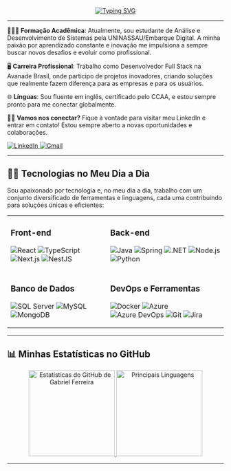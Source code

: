 <div align="center">
  <a href="https://git.io/typing-svg"><img src="https://readme-typing-svg.herokuapp.com?font=Roboto+Slab&size=26&duration=1000&pause=1000&color=1877F2&background=00CFFF00&multiline=true&width=435&height=100&lines=%F0%9F%95%B5%F0%9F%8F%BB+Ol%C3%A1%2C+Mundo!;Eu+sou+Gabriel+Ferreira!;Desenvolvedor+Full+Stack+%F0%9F%95%B5%F0%9F%8F%BB" alt="Typing SVG" /></a>
</div>

---

👨🏻‍🎓 **Formação Acadêmica**: Atualmente, sou estudante de Análise e Desenvolvimento de Sistemas pela UNINASSAU/Embarque Digital. A minha paixão por aprendizado constante e inovação me impulsiona a sempre buscar novos desafios e evoluir como profissional.

🖥️ **Carreira Profissional**: Trabalho como Desenvolvedor Full Stack na Avanade Brasil, onde participo de projetos inovadores, criando soluções que realmente fazem diferença para as empresas e para os usuários.

🌐 **Línguas**: Sou fluente em inglês, certificado pelo CCAA, e estou sempre pronto para me conectar globalmente.

🤝🏻 **Vamos nos conectar?** Fique à vontade para visitar meu LinkedIn e entrar em contato! Estou sempre aberto a novas oportunidades e colaborações. 

<a href="https://www.linkedin.com/in/gabriel-a-ferreira/" target="_blank" rel="noopener noreferrer">
  <img src="https://go-skill-icons.vercel.app/api/icons?i=linkedin" alt="LinkedIn">
</a>
<a href="mailto:gabrielmn536@gmail.com" target="_blank" rel="noopener noreferrer">
  <img src="https://go-skill-icons.vercel.app/api/icons?i=gmail" alt="Gmail">
</a>

---

## 🧠💡 **Tecnologias no Meu Dia a Dia**

Sou apaixonado por tecnologia e, no meu dia a dia, trabalho com um conjunto diversificado de ferramentas e linguagens, cada uma contribuindo para soluções únicas e eficientes:

<div align="center">
  <table>
    <tr>
      <td>
        <h3>Front-end</h3>
        <p align="start">
          <img title="React" src="https://go-skill-icons.vercel.app/api/icons?i=react" alt="React" />
          <img title="TypeScript" src="https://go-skill-icons.vercel.app/api/icons?i=typescript" alt="TypeScript" />
          <img title="Next.js" src="https://go-skill-icons.vercel.app/api/icons?i=nextjs" alt="Next.js" />
          <img title="NestJS" src="https://go-skill-icons.vercel.app/api/icons?i=nestjs" alt="NestJS" />
        </p>
      </td>
      <td>
        <h3>Back-end</h3>
        <p align="start">
          <img title="Java" src="https://go-skill-icons.vercel.app/api/icons?i=java" alt="Java" />
          <img title="Spring" src="https://go-skill-icons.vercel.app/api/icons?i=spring" alt="Spring" />
          <img title=".NET" src="https://go-skill-icons.vercel.app/api/icons?i=dotnet" alt=".NET" />
          <img title="Node.js" src="https://go-skill-icons.vercel.app/api/icons?i=nodejs" alt="Node.js" />
          <img title="Python" src="https://go-skill-icons.vercel.app/api/icons?i=python" alt="Python" />
        </p>
      </td>
    </tr>
    <tr>
      <td>
        <h3>Banco de Dados</h3>
        <p align="start">
          <img title="SQL Server" src="https://go-skill-icons.vercel.app/api/icons?i=sqlserver" alt="SQL Server" />
          <img title="MySQL" src="https://go-skill-icons.vercel.app/api/icons?i=mysql" alt="MySQL" />
          <img title="MongoDB" src="https://go-skill-icons.vercel.app/api/icons?i=mongodb" alt="MongoDB" />
        </p>
      </td>
      <td>
        <h3>DevOps e Ferramentas</h3>
        <p align="start">
          <img title="Docker" src="https://go-skill-icons.vercel.app/api/icons?i=docker" alt="Docker" />
          <img title="Azure" src="https://go-skill-icons.vercel.app/api/icons?i=azure" alt="Azure" />
          <img title="Azure DevOps" src="https://go-skill-icons.vercel.app/api/icons?i=azuredevops" alt="Azure DevOps" />
          <img title="Git" src="https://go-skill-icons.vercel.app/api/icons?i=git" alt="Git" />
          <img title="Jira" src="https://go-skill-icons.vercel.app/api/icons?i=jira" alt="Jira" />
        </p>
      </td>
    </tr>
  </table>
</div>

---

## 📊 **Minhas Estatísticas no GitHub**

<div align="center">
  <a href="https://github.com/GabrielBhain">
    <img height="200em" src="https://github-readme-stats.vercel.app/api?username=GabrielBhain&show_icons=true&theme=transparent&include_all_commits=true&count_private=true" alt="Estatísticas do GitHub de Gabriel Ferreira" />
  </a>
  <a href="https://github.com/GabrielBhain">
    <img height="200em" src="https://github-readme-stats.vercel.app/api/top-langs/?username=GabrielBhain&layout=compact&langs_count=8&theme=transparent" alt="Principais Linguagens" />
  </a>
</div>

---
